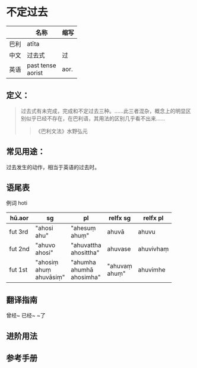 # 不定过去

||名称|缩写|
|-|-|-|
|巴利|atīta||
|中文|过去式|过|
|英语|past tense<br>aorist|aor.|


## 定义：

>过去式有未完成，完成和不定过去三种。……此三者混杂，概念上的明显区别似乎已经不存在，在巴利语，其用法的区别几乎看不出来……
>>《巴利文法》水野弘元

## 常见用途：

过去发生的动作，相当于英语的过去时。

## 语尾表



例词 hoti

|hū.aor|sg|pl|relfx sg|relfx pl|
| -- | -- | -- | -- | -- |
|fut 3rd|"ahosi<br>ahu"|"ahesuṃ<br>ahuṃ"|ahuvā|ahuvu|
|fut 2nd|"ahuvo<br>ahosi"|"ahuvattha<br>ahosittha"|ahuvase|ahuvivhaṃ|
|fut 1st|"ahosiṃ<br>ahuṃ<br>ahuvāsiṃ"|"ahumha<br>ahumhā<br>ahosimha"|"ahuvaṃ<br>ahuṃ"|ahuvimhe|



## 翻译指南

曾经~ 已经~ ~了


## 进阶用法


## 参考手册


